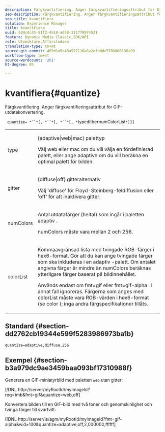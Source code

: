 ```yaml
---
description: Färgkvantifiering. Anger färgkvantifieringsattribut för GIF-utdatakonvertering.
seo-description: Färgkvantifiering. Anger färgkvantifieringsattribut för GIF-utdatakonvertering.
seo-title: kvantifiera
solution: Experience Manager
title: kvantifiera
uuid: 624cdc45-51f2-4b18-a658-311770974521
feature: Dynamic Media Classic,SDK/API
role: Utvecklare,Affärsledare
translation-type: tm+mt
source-git-commit: 469d1a5c43a972116a8a2efb0de5708800130a99
workflow-type: tm+mt
source-wordcount: '201'
ht-degree: 0%

---
```



# kvantifiera{#quantize}

Färgkvantifiering. Anger färgkvantifieringsattribut för GIF-utdatakonvertering.

` quantize= *``*[, *``*[, *``*[, *`typedithernumColorList`*]]]`

<table id="simpletable_6BF155FCB8224E7EBFC8D8375AD26A71"> 
 <tr class="strow"> 
  <td class="stentry"> <p> <span class="codeph"> <span class="varname"> type  </span> </span> </p> </td> 
  <td class="stentry"> <p> <span class="codeph"> {adaptive|web|mac}  </span> palettyp </p> <p>Välj <span class="codeph"> web </span> eller <span class="codeph"> mac </span> om du vill välja en fördefinierad palett, eller ange <span class="codeph"> adaptive </span> om du vill beräkna en optimal palett för bilden. </p> </td> 
 </tr> 
 <tr class="strow"> 
  <td class="stentry"> <p> <span class="codeph"> <span class="varname"> gitter  </span> </span> </p> </td> 
  <td class="stentry"> <p> <span class="codeph"> {diffuse|off}  </span> gitteralternativ </p> <p>Välj 'diffuse' för Floyd-Steinberg-feldiffusion eller 'off' för att inaktivera gitter. </p> </td> 
 </tr> 
 <tr class="strow"> 
  <td class="stentry"> <p> <span class="codeph"> <span class="varname"> numColors  </span> </span> </p> </td> 
  <td class="stentry"> <p>Antal utdatafärger (heltal) som ingår i paletten <span class="codeph"> adaptiv </span>. </p> <p> <span class="codeph"> <span class="varname"> numColors  </span> </span> måste vara mellan 2 och 256. </p> </td> 
 </tr> 
 <tr class="strow"> 
  <td class="stentry"> <p> <span class="codeph"> <span class="varname"> colorList  </span> </span> </p> </td> 
  <td class="stentry"> <p>Kommaavgränsad lista med tvingade RGB-färger i hex6-format. Gör att du kan ange tvingade färger som ska inkluderas i en <span class="codeph"> adaptiv </span>-palett. Om antalet angivna färger är mindre än <span class="codeph"> numColors </span> beräknas ytterligare färger baserat på bildinnehållet. </p> <p>Används endast om <span class="codeph"> fmt=gif </span> eller <span class="codeph"> fmt=gif-alpha </span>. I annat fall ignoreras. Färgerna som anges med <span class="codeph"> <span class="varname"> colorList </span> </span> måste vara RGB-värden i hex6-format (se <span class="codeph"> color </span>); inga andra färgspecifikationer tillåts. </p> </td> 
 </tr> 
</table>

## Standard {#section-dd2762cb19344e599f5283986973ba1b}

`quantize=adaptive,diffuse,256`

## Exempel {#section-b3a979dc9ae3459baa093bf17310988f}

Generera en GIF-miniatyrbild med paletten `web` utan gitter:

[!DNL http://server/myRootId/myImageId?req=tmb&fmt=gif&quantize=web,off]

Konvertera bilden till en GIF-bild med två toner och genomskinlighet och tvinga färger till svartvitt:

[!DNL http://server/is/agm/myRootId/myImageId?fmt=gif-alpha&wid=100&quantize=adaptive,off,2,000000,ffffff]
